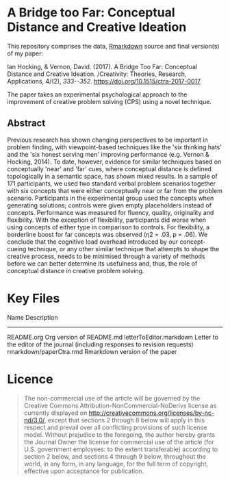 A Bridge too Far: Conceptual Distance and Creative Ideation
===========================================================

This repository comprises the data,
[Rmarkdown](https://rmarkdown.rstudio.com) source and final version(s)
of my paper:

Ian Hocking, & Vernon, David. (2017). A Bridge Too Far: Conceptual
Distance and Creative Ideation. /Creativity: Theories, Research,
Applications, 4/(2), *333--352*.
<https://doi.org/10.1515/ctra-2017-0017>

The paper takes an experimental psychological approach to the
improvement of creative problem solving (CPS) using a novel technique.

Abstract
--------

Previous research has shown changing perspectives to be important in
problem finding, with viewpoint-based techniques like the 'six thinking
hats' and the 'six honest serving men' improving performance (e.g.
Vernon & Hocking, 2014). To date, however, evidence for similar
techniques based on conceptually 'near' and 'far' cues, where conceptual
distance is defined topologically in a semantic space, has shown mixed
results. In a sample of 171 participants, we used two standard verbal
problem scenarios together with six concepts that were either
conceptually near or far from the problem scenario. Participants in the
experimental group used the concepts when generating solutions; controls
were given empty placeholders instead of concepts. Performance was
measured for fluency, quality, originality and flexibility. With the
exception of flexibility, participants did worse when using concepts of
either type in comparison to controls. For flexibility, a borderline
boost for far concepts was observed (η2 = .03, p = .06). We conclude
that the cognitive load overhead introduced by our concept-cueing
technique, or any other similar technique that attempts to shape the
creative process, needs to be minimised through a variety of methods
before we can better determine its usefulness and, thus, the role of
conceptual distance in creative problem solving.

Key Files
=========

  Name                      Description
  ------------------------- --------------------------------------------------------------------------------
  README.org                Org version of README.md
  letterToEditor.markdown   Letter to the editor of the journal (including responses to revision requests)
  rmarkdown/paperCtra.rmd   Rmarkdown version of the paper

Licence
=======

> The non-commercial use of the article will be governed by the Creative
> Commons Attribution-NonCommercial-NoDerivs license as currently
> displayed on <http://creativecommons.org/licenses/by-nc-nd/3.0/>,
> except that sections 2 through 8 below will apply in this respect and
> prevail over all conflicting provisions of such license model. Without
> prejudice to the foregoing, the author hereby grants the Journal Owner
> the license for commercial use of the article (for U.S. government
> employees: to the extent transferable) according to section 2 below,
> and sections 4 through 9 below, throughout the world, in any form, in
> any language, for the full term of copyright, effective upon
> acceptance for publication.
